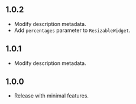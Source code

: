 ## 1.0.2

* Modify description metadata.
* Add `percentages` parameter to `ResizableWidget`.

## 1.0.1

* Modify description metadata.

## 1.0.0

* Release with minimal features.
